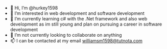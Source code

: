 - 👋 Hi, I’m @hurkey1598
- 👀 I’m interested in web development and software development 
- 🌱 I’m currently learning c# with the .Net framework and also web development as im still young and plan on pursuing a career in software development 
- 💞️ I’m not currently looking to collaborate on anything
- 📫 I can be contacted at my email williamsm1598@tutnota.com

<!---
hurkey1598/hurkey1598 is a ✨ special ✨ repository because its `README.md` (this file) appears on your GitHub profile.
You can click the Preview link to take a look at your changes.
--->
